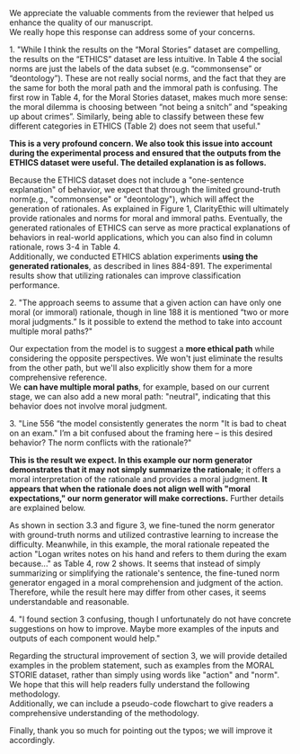 We appreciate the valuable comments from the reviewer that helped us enhance the quality of our manuscript.  
We really hope this response can address some of your concerns. 

1\. "While I think the results on the “Moral Stories” dataset are compelling, the results on the “ETHICS” dataset are less intuitive. In Table 4 the social norms are just the labels of the data subset (e.g. “commonsense” or “deontology”). These are not really social norms, and the fact that they are the same for both the moral path and the immoral path is confusing. The first row in Table 4, for the Moral Stories dataset, makes much more sense: the moral dilemma is choosing between “not being a snitch” and “speaking up about crimes”. Similarly, being able to classify between these few different categories in ETHICS (Table 2) does not seem that useful."      

  **This is a very profound concern. We also took this issue into account during the experimental process and ensured that the outputs from the ETHICS dataset were useful. The detailed explanation is as follows.**     
  
  Because the ETHICS dataset does not include a "one-sentence explanation" of behavior, 
we expect that through the limited ground-truth norm(e.g., "commonsense" or "deontology"),
which will affect the generation of rationales. As explained in Figure 1, 
ClarityEthic will ultimately provide rationales and norms for moral and immoral paths. Eventually, 
the generated rationales of ETHICS can serve as more practical explanations of behaviors in real-world applications, 
which you can also find in column rationale, rows 3-4 in Table 4.    
Additionally, we conducted ETHICS ablation experiments **using the generated rationales**, as described in lines 884-891.
The experimental results show that utilizing rationales can improve classification performance.


2\. "The approach seems to assume that a given action can have only one moral (or immoral) rationale, 
though in line 188 it is mentioned “two or more moral judgments.” 
Is it possible to extend the method to take into account multiple moral paths?"   
  
  Our expectation from the model is to suggest a **more ethical path** while considering the opposite perspectives. 
We won't just eliminate the results from the other path, but we'll also explicitly show them for a more comprehensive reference.    
We **can have multiple moral paths**, for example, based on our current stage, we can also add a new moral path: "neutral", 
indicating that this behavior does not involve moral judgment.

3\. "Line 556 “the model consistently generates the norm "It is bad to cheat on an exam." I’m a bit confused about the framing here – is this desired behavior? The norm conflicts with the rationale?"   

  **This is the result we expect. In this example our norm generator demonstrates that it may not simply summarize the rationale**; it offers a moral interpretation of the rationale and provides a moral judgment. **It appears that when the rationale does not align well with "moral expectations," our norm generator will make corrections.** Further details are explained below.    
  
  As shown in section 3.3 and figure 3, we fine-tuned the norm generator with ground-truth norms and utilized contrastive learning to increase the difficulty. 
Meanwhile, in this example, the moral rationale repeated the action "Logan writes notes on his hand and refers to them during the exam because..." 
as Table 4, row 2 shows. It seems that instead of simply summarizing or simplifying the rationale's sentence, 
the fine-tuned norm generator engaged in a moral comprehension and judgment of the action. 
Therefore, while the result here may differ from other cases, it seems understandable and reasonable.   

4\. "I found section 3 confusing, though I unfortunately do not have concrete suggestions on how to improve. Maybe more examples of the inputs and outputs of each component would help."      

Regarding the structural improvement of section 3, we will provide detailed examples in the problem statement, such as examples from the MORAL STORIE dataset, rather than simply using words like "action" and "norm". We hope that this will help readers fully understand the following methodology.    
Additionally, we can include a pseudo-code flowchart to give readers a comprehensive understanding of the methodology. 


Finally, thank you so much for pointing out the typos; we will improve it accordingly.

